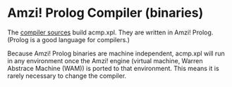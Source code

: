 # Amzi! Prolog Compiler (binaries)

The [compiler sources](https://github.com/AmziLS/AmziPrologCompiler) build acmp.xpl.  They are written in Amzi! Prolog.  (Prolog is a good language for compilers.)

Because Amzi! Prolog binaries are machine independent, acmp.xpl will run in any environment once the Amzi! engine (virtual machine, Warren Abstrace Machine (WAM)) is ported to that environment.  This means it is rarely necessary to change the compiler.
